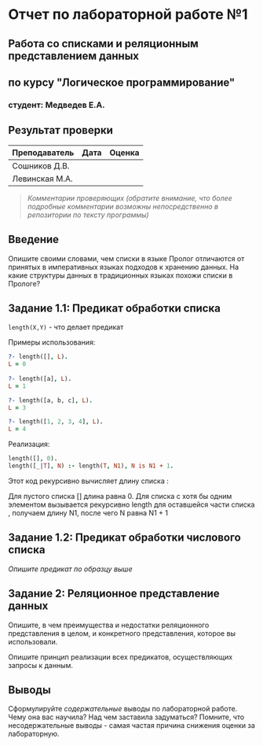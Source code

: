 # Отчет по лабораторной работе №1
## Работа со списками и реляционным представлением данных
## по курсу "Логическое программирование"

### студент: Медведев Е.А.

## Результат проверки

| Преподаватель     | Дата         |  Оценка       |
|-------------------|--------------|---------------|
| Сошников Д.В. |              |               |
| Левинская М.А.|              |               |

> *Комментарии проверяющих (обратите внимание, что более подробные комментарии возможны непосредственно в репозитории по тексту программы)*


## Введение

Опишите своими словами, чем списки в языке Пролог отличаются от принятых в императивных языках подходов к хранению данных. На какие структуры
данных в традиционных языках похожи списки в Прологе?

## Задание 1.1: Предикат обработки списка

`length(X,Y)` - что делает предикат

Примеры использования:
```prolog
?- length([], L).
L = 0 
 
?- length([a], L).  
L = 1

?- length([a, b, c], L).
L = 3

?- length([1, 2, 3, 4], L). 
L = 4

```

Реализация:
```prolog
length([], 0).
length([_|T], N) :- length(T, N1), N is N1 + 1.

```

Этот код рекурсивно вычисляет длину списка :

Для пустого списка [] длина равна 0.
Для списка с хотя бы одним элементом  вызывается рекурсивно length для оставшейся части списка , получаем длину N1, после чего N равна N1 + 1

## Задание 1.2: Предикат обработки числового списка

*Опишите предикат по образцу выше*

## Задание 2: Реляционное представление данных

Опишите, в чем преимущества и недостатки реляционного представления в целом, и конкретного представления, которое вы использовали.

Опишите принцип реализации всех предикатов, осуществляющих запросы к данным.

## Выводы

Сформулируйте *содержательные* выводы по лабораторной работе. Чему она вас научила? Над чем заставила задуматься? Помните, что несодержательные выводы -
самая частая причина снижения оценки за лабораторную.




